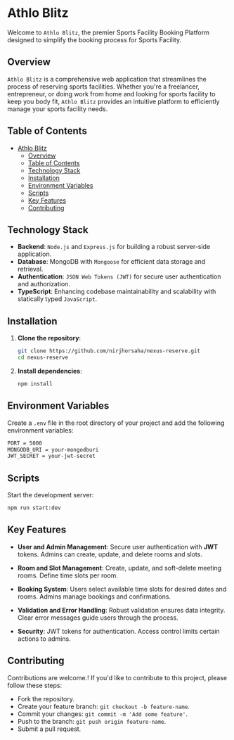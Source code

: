 # Athlo Blitz

Welcome to `Athlo Blitz`, the premier Sports Facility Booking Platform designed to simplify the booking process for Sports Facility.

## Overview 

`Athlo Blitz` is a comprehensive web application that streamlines the process of reserving sports facilities. Whether you're a freelancer, entrepreneur, or doing work from home and looking for sports facility to keep you body fit, `Athlo Blitz` provides an intuitive platform to efficiently manage your sports facility needs.

## Table of Contents

- [Athlo Blitz](#athlo-blitz)
  - [Overview](#overview)
  - [Table of Contents](#table-of-contents)
  - [Technology Stack](#technology-stack)
  - [Installation](#installation)
  - [Environment Variables](#environment-variables)
  - [Scripts](#scripts)
  - [Key Features](#key-features)
  - [Contributing](#contributing)


## Technology Stack

- **Backend**: `Node.js` and `Express.js` for building a robust server-side application.
- **Database**: MongoDB with `Mongoose` for efficient data storage and retrieval.
- **Authentication**: `JSON Web Tokens (JWT)` for secure user authentication and authorization.
- **TypeScript**: Enhancing codebase maintainability and scalability with statically typed `JavaScript`.


## Installation

1. **Clone the repository**:

   ```sh
   git clone https://github.com/nirjhorsaha/nexus-reserve.git
   cd nexus-reserve
   ```

2. **Install dependencies**:

   ```sh
   npm install
   ```

## Environment Variables

Create a `.env` file in the root directory of your project and add the following environment variables:

```sh
PORT = 5000
MONGODB_URI = your-mongodburi
JWT_SECRET = your-jwt-secret
```

## Scripts

Start the development server:

```sh
npm run start:dev
```


## Key Features

- **User and Admin Management**: Secure user authentication with **JWT** tokens. Admins can create, update, and delete rooms and slots.

- **Room and Slot Management**: Create, update, and soft-delete meeting rooms. Define time slots per room.

- **Booking System**: Users select available time slots for desired dates and rooms. Admins manage bookings and confirmations.

- **Validation and Error Handling**: Robust validation ensures data integrity. Clear error messages guide users through the process.

- **Security**: JWT tokens for authentication. Access control limits certain actions to admins.

## Contributing

Contributions are welcome.! If you'd like to contribute to this project, please follow these steps:

- Fork the repository.
- Create your feature branch: `git checkout -b feature-name`.
- Commit your changes: `git commit -m 'Add some feature'`.
- Push to the branch: `git push origin feature-name`.
- Submit a pull request.